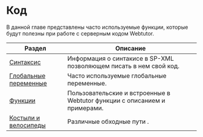 # Код

В данной главе представлены часто используемые функции, которые будут полезны при работе с серверным кодом Webtutor.

| Раздел | Описание |
| -- | -- |
| [Синтаксис](chapter4-1.md) | Информация о синтакисе в SP-XML позволяющем писать в нем свой код. |
| [Глобальные переменные](chapter4-2.md) | Часто используемые глобальные переменные. |
| [Функции](chapter4-5.md) | Пользовательские и встроенные в Webtutor функции с описанием и примерами. |
| [Костыли и велосипеды](chapter4-6.md) | Различные обходные пути . |

